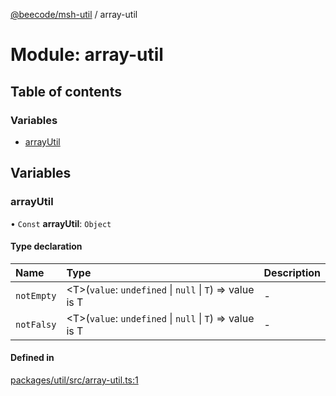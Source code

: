 [@beecode/msh-util](../README.md) / array-util

# Module: array-util

## Table of contents

### Variables

- [arrayUtil](array_util.md#arrayutil)

## Variables

### arrayUtil

• `Const` **arrayUtil**: `Object`

#### Type declaration

| Name | Type | Description |
| :------ | :------ | :------ |
| `notEmpty` | \<T\>(`value`: `undefined` \| ``null`` \| `T`) => value is T | - |
| `notFalsy` | \<T\>(`value`: `undefined` \| ``null`` \| `T`) => value is T | - |

#### Defined in

[packages/util/src/array-util.ts:1](https://github.com/beecode-rs/msh-util/blob/0a0f0d6/src/array-util.ts#L1)

